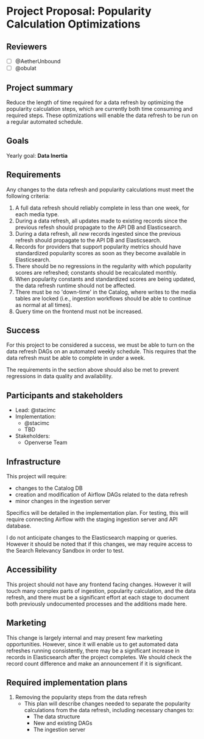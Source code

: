# Project Proposal: Popularity Calculation Optimizations

## Reviewers

<!-- Choose two people at your discretion who make sense to review this based on their existing expertise. Check in to make sure folks aren't currently reviewing more than one other proposal or RFC. -->

- [ ] @AetherUnbound
- [ ] @obulat

## Project summary

<!-- A brief one or two sentence summary of the project's features -->

Reduce the length of time required for a data refresh by optimizing the
popularity calculation steps, which are currently both time consuming and
required steps. These optimizations will enable the data refresh to be run on a
regular automated schedule.

## Goals

<!-- Which yearly goal does this project advance? -->

Yearly goal: **Data Inertia**

## Requirements

<!-- Detailed descriptions of the features required for the project. Include user stories if you feel they'd be helpful, but focus on describing a specification for how the feature would work with an eye towards edge cases. -->

Any changes to the data refresh and popularity calculations must meet the
following criteria:

1. A full data refresh should reliably complete in less than one week, for each
   media type.
2. During a data refresh, all updates made to existing records since the
   previous refesh should propagate to the API DB and Elasticsearch.
3. During a data refresh, all _new_ records ingested since the previous refresh
   should propagate to the API DB and Elasticsearch.
4. Records for providers that support popularity metrics should have
   standardized popularity scores as soon as they become available in
   Elasticsearch.
5. There should be no regressions in the regularity with which popularity scores
   are refreshed; constants should be recalculated monthly.
6. When popularity constants and standardized scores are being updated, the data
   refresh runtime should not be affected.
7. There must be no 'down-time' in the Catalog, where writes to the media tables
   are locked (i.e., ingestion workflows should be able to continue as normal at
   all times).
8. Query time on the frontend must not be increased.

## Success

<!-- How do we measure the success of the project? How do we know our ideas worked? -->

For this project to be considered a success, we must be able to turn on the data
refresh DAGs on an automated weekly schedule. This requires that the data
refresh must be able to complete in under a week.

The requirements in the section above should also be met to prevent regressions
in data quality and availability.

## Participants and stakeholders

<!-- Who is working on the project and who are the external stakeholders, if any? Consider the lead, implementers, designers, and other stakeholders who have a say in how the project goes. -->

- Lead: @stacimc
- Implementation:
  - @stacimc
  - TBD
- Stakeholders:
  - Openverse Team

## Infrastructure

<!-- What infrastructural considerations need to be made for this project? If there are none, say so explicitly rather than deleting the section. -->

This project will require:

- changes to the Catalog DB
- creation and modification of Airflow DAGs related to the data refresh
- minor changes in the ingestion server

Specifics will be detailed in the implementation plan. For testing, this will
require connecting Airflow with the staging ingestion server and API database.

I do not anticipate changes to the Elasticsearch mapping or queries. However it
should be noted that if this changes, we may require access to the Search
Relevancy Sandbox in order to test.

## Accessibility

<!-- Are there specific accessibility concerns relevant to this project? Do you expect new UI elements that would need particular care to ensure they're implemented in an accessible way? Consider also low-spec device and slow internet accessibility, if relevant. -->

This project should not have any frontend facing changes. However it will touch
many complex parts of ingestion, popularity calculation, and the data refresh,
and there must be a significant effort at each stage to document both previously
undocumented processes and the additions made here.

## Marketing

<!-- Are there potential marketing opportunities that we'd need to coordinate with the community to accomplish? If there are none, say so explicitly rather than deleting the section. -->

This change is largely internal and may present few marketing opportunities.
However, since it will enable us to get automated data refreshes running
consistently, there may be a significant increase in records in Elasticsearch
after the project completes. We should check the record count difference and
make an announcement if it is significant.

## Required implementation plans

<!-- What are the required implementation plans? Consider if they should be split per level of the stack or per feature. -->

1. Removing the popularity steps from the data refresh
   - This plan will describe changes needed to separate the popularity
     calculations from the data refresh, including necessary changes to:
     - The data structure
     - New and existing DAGs
     - The ingestion server
